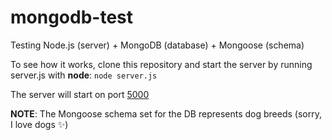 # mongodb-test

Testing Node.js (server) + MongoDB (database) + Mongoose (schema)

To see how it works, clone this repository and start the server by running server.js with **node**: `node server.js`

The server will start on port [5000](http://localhost:5000/)

**NOTE**: The Mongoose schema set for the DB represents dog breeds (sorry, I love dogs :sparkles:)
